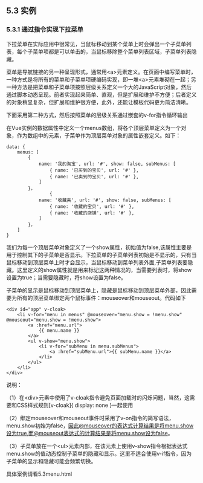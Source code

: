 <!-- 5.3 实例 -->

## 5.3 实例
### 5.3.1 通过指令实现下拉菜单

下拉菜单在实际应用中很常见，当鼠标移动到某个菜单上时会弹出一个子菜单列表，每个子菜单项都是可以单击的，当鼠标移除整个菜单列表区域，子菜单列表隐藏。

菜单是导航链接的另一种呈现形式，通常用\<a\>元素定义。在页面中编写菜单时，一种方式是将所有的菜单和子菜单项硬编码实现，即一堆\<a\>元素堆砌在一起；另一种方法是把菜单和子菜单项按照层级关系定义一个大的JavaScript对象，然后通过脚本动态呈现。前者实现起来简单、直观，但是扩展和维护不方便；后者定义的对象稍显复杂，但扩展和维护很方便，此外，还能让模板代码更为简洁清晰。

下面采用第二种方式，然后按照菜单的层级关系通过嵌套的v-for指令循环输出

在Vue实例的数据属性中定义一个menus数组，将各个顶层菜单定义为一个对象，作为数组中的元素，子菜单作为顶层菜单对象的属性嵌套定义。如下：

```
data: {
    menus: [
        {
            name: '我的淘宝', url: '#', show: false, subMenus: [
                { name: '已买到的宝贝', url: '#' },
                { name: '已卖到的宝贝', url: '#' },
            ]
        }，
                {
            name: '收藏夹', url: '#', show: false, subMenus: [
                { name: '收藏的宝贝', url: '#' },
                { name: '收藏的店铺', url: '#' },
            ]
        }，
    ]
}

```

我们为每一个顶层菜单对象定义了一个show属性，初始值为false,该属性主要是用于控制其下的子菜单是否显示。下拉菜单的子菜单列表初始是不显示的，只有当鼠标移动到顶层菜单上时才会显示，当鼠标移动到菜单列表外面,子菜单列表要隐藏。这里定义的show属性就是用来标记这两种情况的，当需要列表时，将show设置为true；当需要隐藏时，将show设置为false。

子菜单的显示是鼠标移动到顶层菜单上，隐藏是鼠标移动到顶层菜单外部，因此需要为所有的顶层菜单绑定两个鼠标事件：mouseover和mouseout。代码如下
```
<div id="app" v-cloak>
    <li v-for="menu in menus" @mouseover="menu.show = !menu.show" @mouseout="menu.show = !menu.show">
        <a :href="menu.url">
            {{ menu.name }}
        </a>
        <ul v-show="menu.show">
            <li v-for="subMenu in menu.subMenus">
                <a :href="subMenu.url">{{ subMenu.name }}</a>
            </li>
        </ul>
    </li>
</div>
```

说明：

（1）在\<div\>元素中使用了v-cloak指令避免页面加载时的闪烁问题，当然，这需要和CSS样式规则[v-cloak]{ display: none }一起使用

（2）绑定mouseover和mouseout事件时采用了v-on指令的简写语法，menu.show初始为false，因此@mouseover的表达式计算结果是将menu.show设为true,而@mouseout表达式的计算结果是将menu.show设为false。

（3）子菜单放在一个\<ul\>元素内部，在该元素上使用v-show指令根据表达式menu.show的值动态控制子菜单的隐藏和显示。这里不适合使用v-if指令，因为子菜单的显示和隐藏可能会频繁切换。

具体案例请看5.3menu.html




